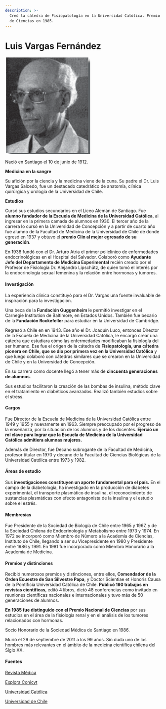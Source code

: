 ```yaml
---
description: >-
  Creó la cátedra de Fisiopatología en la Universidad Católica. Premio Nacional
  de Ciencias en 1985.
---
```


# Luis Vargas Fernández

![Luis Vargas Fernandez. Foto: Revista M&#xE9;dica](../../.gitbook/assets/vargas.gif)

Nació en Santiago el 10 de junio de 1912.

**Medicina en la sangre**

Su afición por la ciencia y la medicina viene de la cuna. Su padre el Dr. Luis Vargas Salcedo, fue un destacado catedrático de anatomía, clínica quirúrgica y urología de la Universidad de Chile.

**Estudios**

Cursó sus estudios secundarios en el Liceo Alemán de Santiago. Fue **alumno fundador de la Escuela de Medicina de la Universidad Católica**, al ingresar en la primera camada de alumnos en 1930. El tercer año de la carrera lo cursó en la Universidad de Concepción y a partir de cuarto año fue alumno de la Facultad de Medicina de la Universidad de Chile de donde egresó en 1937 y obtuvo el **premio Clin al mejor egresado de su generación**.

En 1938 fundó con el Dr. Arturo Atria el primer policlínico de enfermedades endocrinológicas en el Hospital del Salvador. Colaboró como **Ayudante Jefe del Departamento de Medicina Experimental** recién creado por el Profesor de Fisiología Dr. Alejandro Lipschütz, de quien tomó el interés por la endocrinología sexual femenina y la relación entre hormonas y tumores.

#### Investigación

La experiencia clínica constituyó para el Dr. Vargas una fuente invaluable de inspiración para la investigación.

Una beca de la **Fundación Guggenheim** le permitió investigar en el Carnegie Institution de Baltimore, en Estados Unidos. También fue becario de la **Fundación Rockefeller** para estudiar en la Universidad de Cambridge.

Regresó a Chile en en 1943. Ese año el Dr. Joaquín Luco, entonces Director de la Escuela de Medicina de la Universidad Católica, le encargó crear una cátedra que estudiara cómo las enfermedades modificaban la fisiología del ser humano. Ese fue el origen de la cátedra de **Fisiopatología, una cátedra pionera en Chile, que se dio por primera vez en la Universidad Católica** y que luego colaboró con cátedras similares que se crearon en la Universidad de Chile y en la Universidad de Concepción.

En su carrera como docente llegó a tener más de **cincuenta generaciones de alumnos**.

Sus estudios facilitaron la creación de las bombas de insulina, métódo clave en el tratamiento en diabéticos avanzados. Realizó también estudios sobre el stress.

#### Cargos

Fue Director de la Escuela de Medicina de la Universidad Católica entre 1949 y 1955 y nuevamente en 1963. Siempre preocupado por el progreso de la enseñanza, por la situación de los alumnos y de los docentes. **Ejerció un rol clave para lograr que la Escuela de Medicina de la Universidad Católica admitiera alumnas mujeres.**

Además de Director, fue Decano subrogante de la Facultad de Medicina, profesor titular en 1970 y decano de la Facultad de Ciencias Biológicas de la Universidad Católica entre 1973 y 1982. 

#### Áreas de estudio

Sus **investigaciones constituyen un aporte fundamental para el país.** En el campo de la diabetología, ha investigado en la producción de diabetes experimental, el transporte plasmático de insulina, el reconocimiento de sustancias plasmáticas con efecto antagonista de la insulina y el estudio sobre el estrés.

#### Membresías

Fue Presidente de la Sociedad de Biología de Chile entre 1965 y 1967, y de la Sociedad Chilena de Endocrinología y Metabolismo entre 1973 y 1974. En 1972 se incorporó como Miembro de Número a la Academia de Ciencias, Instituto de Chile, llegando a ser su Vicepresidente en 1980 y Presidente entre 1986 y 1991. En 1981 fue incorporado como Miembro Honorario a la Academia de Medicina.

#### Premios y distinciones

Recibió numerosos premios y distinciones, entre ellos, **Comendador de la Orden Ecuestre de San Silvestre Papa**, y Doctor Scientiae et Honoris Causa de la Pontificia Universidad Católica de Chile. **Publicó 190 trabajos en revistas científicas**, editó 4 libros, dictó 48 conferencias como invitado en reuniones científicas nacionales e internacionales y tuvo más de 50 generaciones de alumnos.

**En 1985 fue distinguido con el Premio Nacional de Ciencias** por sus estudios en el área de la fisiología renal y en el análisis de los tumores relacionados con hormonas.

Socio Honorario de la Sociedad Médica de Santiago en 1986.

Murió el 29 de septiembre de 2011 a los 99 años. Sin duda uno de los hombres más relevantes en el ámbito de la medicina científica chilena del Siglo XX.

#### Fuentes

[Revista Médica](https://scielo.conicyt.cl/scielo.php?script=sci_arttext&pid=S0034-98872011001100022)

[Explora Conicyt](https://www.youtube.com/watch?v=9b7805xck04) 

[Universidad Católica](https://www.uc.cl/es/la-universidad/premios-nacionales/7419-luis-vargas-fernandez-1912-2011)

[Universidad de Chile](http://www.uchile.cl/portal/presentacion/historia/grandes-figuras/premios-nacionales/ciencias-/6639/luis-vargas-fernandez)




